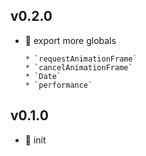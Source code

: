 ## v0.2.0

* 🌱 export more globals

  ```
  * `requestAnimationFrame`
  * `cancelAnimationFrame`
  * `Date`
  * `performance`
  ```

## v0.1.0

* 🐣 init
